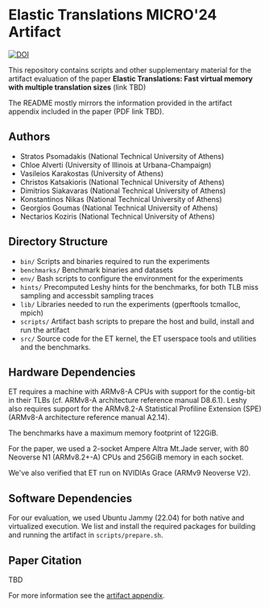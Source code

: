 Elastic Translations MICRO'24 Artifact
======================================

[![DOI](https://zenodo.org/badge/836329268.svg)](https://zenodo.org/doi/10.5281/zenodo.13327363)

This repository contains scripts and other supplementary material for the artifact evaluation of the paper 
**Elastic Translations: Fast virtual memory with multiple translation sizes** (link TBD)

The README mostly mirrors the information provided in the artifact appendix
included in the paper (PDF link TBD).

Authors
-------
 
 * Stratos Psomadakis (National Technical University of Athens)
 * Chloe Alverti (University of Illinois at Urbana-Champaign)
 * Vasileios Karakostas (University of Athens)
 * Christos Katsakioris (National Technical University of Athens)
 * Dimitrios Siakavaras (National Technical University of Athens)
 * Konstantinos Nikas (National Technical University of Athens)
 * Georgios Goumas (National Technical University of Athens)
 * Nectarios Koziris (National Technical University of Athens)

Directory Structure
-------------------

 * `bin/` Scripts and binaries required to run the experiments
 * `benchmarks/` Benchmark binaries and datasets
 * `env/` Bash scripts to configure the environment for the experiments
 * `hints/` Precomputed Leshy hints for the benchmarks, for both TLB miss sampling and accessbit sampling traces
 * `lib/` Libraries needed to run the experiments (gperftools tcmalloc, mpich)
 * `scripts/` Artifact bash scripts to prepare the host and build, install and run the artifact
 * `src/` Source code for the ET kernel, the ET userspace tools and utilities and the benchmarks.

Hardware Dependencies
---------------------
ET requires a machine with ARMv8-A CPUs with support for the contig-bit in 
their TLBs (cf.  ARMv8-A architecture reference manual D8.6.1). Leshy also
requires support for the ARMv8.2-A Statistical Profiline Extension (SPE)
(ARMv8-A architecture reference manual A2.14).

The benchmarks have a maximum memory footprint of 122GiB. 

For the paper, we used a 2-socket Ampere Altra Mt.Jade server, 
with 80 Neoverse N1 (ARMv8.2+-A) CPUs and 256GiB memory in each socket.

We've also verified that ET run on NVIDIAs Grace (ARMv9 Neoverse V2).

Software Dependencies
---------------------
For our evaluation, we used Ubuntu Jammy (22.04) for both native and
virtualized execution. We list and install the required packages for building
and running the artifact in `scripts/prepare.sh`.

Paper Citation
--------------
TBD

For more information see the [artifact appendix](artifact-appendix.md).
